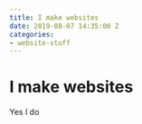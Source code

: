 ```yaml
---
title: I make websites
date: 2019-08-07 14:35:00 Z
categories:
- website-stuff
---
```


# I make websites

Yes I do